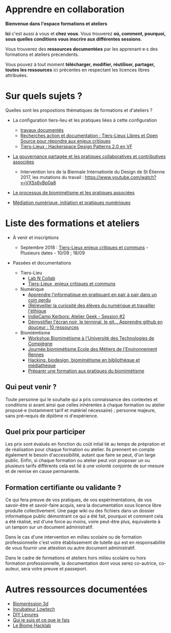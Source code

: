 # Apprendre en collaboration

**Bienvenue dans l'espace formations et ateliers**

**Ici** c'est aussi à vous et **chez vous**. Vous trouverez **où, comment, pourquoi, sous quelles conditions vous inscrire aux différentes sessions**. 

Vous trouverez des **ressources documentées** par les apprenant⋅e⋅s des formations et ateliers précendents.

Vous pouvez à tout moment **télécharger, modifier, réutiliser, partager, toutes les ressources** ici précentes en respectant les licences libres attribuées.

# Sur quels sujets ?

Quelles sont les propostions thématiques de formations et d'ateliers ?

+ La configuration tiers-lieu et les pratiques liées à cette configuration
  + [travaux documentés](http://movilab.org/index.php?title=Utilisateur:XavCC)
  + [Recherches action et documentation : Tiers-Lieux Libres et Open Source pour répondre aux enjeux critiques](https://xavcc.github.io/recherches-tiers-lieux/)
  + [Tiers-Lieux : Hackerspace Design Patterns 2.0 en VF](https://xavcc.github.io/tilios-design/)

+ [La gouvernance partagée et les pratiques collaboratives et contributives associées](https://xavcc.github.io/recherche-consensus)
  + Intervention lors de la Biennale Internationle du Design de St Étienne 2017, les mutations du travail : <https://www.youtube.com/watch?v=VXSs6vBp0a8>

+ [Le processus de biomimétisme et les pratiques associées](https://xavcc.github.io/tags/#biomim%C3%A9tisme)

+ [Médiation numérique, initiation et pratiques numériques](https://xavcc.github.io/tags/#num%C3%A9rique)

# Liste des formations et ateliers

+ À venir et inscriptions
  + Septembre 2018 : [Tiers-Lieux,enjeux critiques et communs](/formations/wiki/tilios-communs.html) - Plusieurs dates - 10/09 ; 18/09


+ Passées et documentations
  + Tiers-Lieu
    + [Lab N Collab](http://walkingdev.fr/#walkingdev/labncollab)
    + [Tiers-Lieux, enjeux critiques et communs](https://xavcc.github.io/tilios-forum/)
  + Numérique
    + [Apprendre l'informatique en pratiquant en pair à pair dans un coin perdu](https://xavcc.github.io/geek-bretagne/)
    + [(Ré)éveiller la curiosité des élèves du numérique et travailler l'éthique](https://xavcc.github.io/rennes-design)
    + [IndieCamp Kerbors: Atelier Geek - Session #2](https://xavcc.github.io/kerbors_geek)
    + [Démystifier l'écran noir, le terminal, le git... Apprendre github en douceur : 10 ressources](https://xavcc.github.io/github/)
  + Biomiémtisme
    + [Workshop Biomimétisme à l'Université des Technologies de Compiègne](https://xavcc.github.io/biomimicry-utc/)
    + [Journée biomimétisme Ecole des Métiers de l'Environnement Rennes](https://xavcc.github.io/biomimicry-rennes)
    + [Hacking, biodesign, biomimétisme en bibliothèque et médiathèque](https://xavcc.github.io/bibliotheque/)
    + [Préparer une formation aux pratiques du biomimétisme](https://xavcc.github.io/biomimicry-method)

## Qui peut venir ?

Toute personne qui le souhaite qui a pris connaissance des contextes et conditions si avant ainsi que celles inhérentes à chaque formation ou atelier proposé⋅e (notamment tarif et matériel nécessaire) ; personne majeure, sans pré-requis de diplôme ni d'expérience.

## Quel prix pour participer

Les prix sont évalués en fonction du coût intial lié au temps de prépration et de réalisation pour chaque formation ou atelier. Ils prennent en compte également le besoin d'accessibilité, autant que faire se peut, d'un large public. Enfin, si chaque formation ou atelier peut voir proposer un ou plusieurs tarifs différents cela est lié à une volonté conjointe de sur-mesure et de remise en cause permanente.

## Formation certifiante ou validante ?

Ce qui fera preuve de vos pratiques, de vos expérimentations, de vos savoir-être et savoir-faire acquis, sera la documentation sous licence libre produite collectivement. Une page wiki ou des fichiers dans un dossier informatique public démontrant ce qui a été fait, pourquoi et comment cela a été réalisé, est d'une force au moins, voire peut-être plus, équivalente à un tampon sur un document administratif.

Dans le cas d'une intervention en milieu scolaire ou de formation professionnelle c'est votre établissement de tutelle qui est en responsabilité de vous fournir une attestion ou autre document administratif.

Dans le cadre de formations et ateliers hors milieu scolaire ou hors formation professionnelle, la documentation dont vous serez co-autrice, co-auteur, sera votre preuve et passeport. 

# Autres ressources documentées

+ [Biompréssion 3d](http://wiki.breizh-entropy.org/wiki/Bioimprimante_3d)
+ [Incubateur Lowtech](http://wiki.breizh-entropy.org/wiki/Incubateur_lowtech)
+ [DIY Levures](http://wiki.breizh-entropy.org/wiki/Levures_DIY)
+ [Qui je suis et ce que je fais](https://xavcc.github.io/about)
+ [Le Biome Hacklab](https://lebiome.github.io/)
